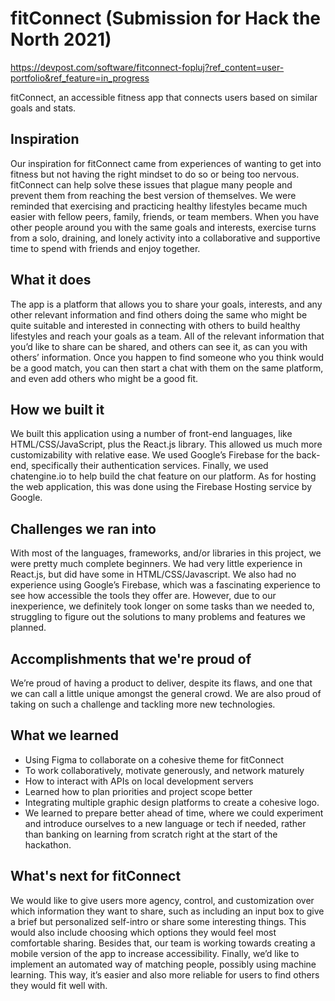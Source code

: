 # fitConnect (Submission for Hack the North 2021)
https://devpost.com/software/fitconnect-fopluj?ref_content=user-portfolio&ref_feature=in_progress

fitConnect, an accessible fitness app that connects users based on similar goals and stats.

## Inspiration
Our inspiration for fitConnect came from experiences of wanting to get into fitness but not having the right mindset to do so or being too nervous. fitConnect can help solve these issues that plague many people and prevent them from reaching the best version of themselves. We were reminded that exercising and practicing healthy lifestyles became much easier with fellow peers, family, friends, or team members. When you have other people around you with the same goals and interests, exercise turns from a solo, draining, and lonely activity into a collaborative and supportive time to spend with friends and enjoy together.

## What it does
The app is a platform that allows you to share your goals, interests, and any other relevant information and find others doing the same who might be quite suitable and interested in connecting with others to build healthy lifestyles and reach your goals as a team. All of the relevant information that you’d like to share can be shared, and others can see it, as can you with others’ information. Once you happen to find someone who you think would be a good match, you can then start a chat with them on the same platform, and even add others who might be a good fit.

## How we built it
We built this application using a number of front-end languages, like HTML/CSS/JavaScript, plus the React.js library. This allowed us much more customizability with relative ease. We used Google’s Firebase for the back-end, specifically their authentication services. Finally, we used chatengine.io to help build the chat feature on our platform. As for hosting the web application, this was done using the Firebase Hosting service by Google.

## Challenges we ran into
With most of the languages, frameworks, and/or libraries in this project, we were pretty much complete beginners. We had very little experience in React.js, but did have some in HTML/CSS/Javascript. We also had no experience using Google’s Firebase, which was a fascinating experience to see how accessible the tools they offer are. However, due to our inexperience, we definitely took longer on some tasks than we needed to, struggling to figure out the solutions to many problems and features we planned.

## Accomplishments that we're proud of
We’re proud of having a product to deliver, despite its flaws, and one that we can call a little unique amongst the general crowd. We are also proud of taking on such a challenge and tackling more new technologies.

## What we learned
- Using Figma to collaborate on a cohesive theme for fitConnect
- To work collaboratively, motivate generously, and network maturely
- How to interact with APIs on local development servers
- Learned how to plan priorities and project scope better
- Integrating multiple graphic design platforms to create a cohesive logo.
- We learned to prepare better ahead of time, where we could experiment and introduce ourselves to a new language or tech if needed, rather than banking on learning from scratch right at the start of the hackathon.

## What's next for fitConnect
We would like to give users more agency, control, and customization over which information they want to share, such as including an input box to give a brief but personalized self-intro or share some interesting things. This would also include choosing which options they would feel most comfortable sharing. Besides that, our team is working towards creating a mobile version of the app to increase accessibility. Finally, we’d like to implement an automated way of matching people, possibly using machine learning. This way, it’s easier and also more reliable for users to find others they would fit well with.
